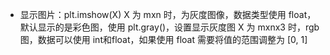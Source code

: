 - 显示图片：plt.imshow(X)
X 为 mxn 时，为灰度图像，数据类型使用 float，默认显示的是彩色图，使用 plt.gray()，设置显示灰度图
X 为 mxnx3 时，rgb图，数据可以使用 int和float，如果使用 float 需要将值的范围调整为 [0, 1]
